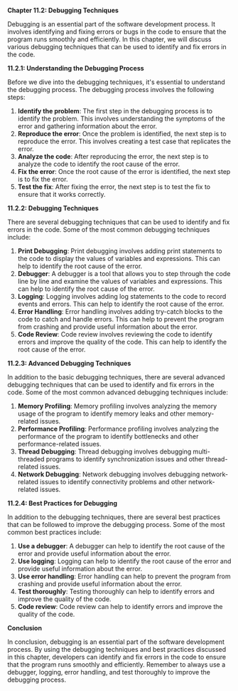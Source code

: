 <p><strong>Chapter 11.2: Debugging Techniques</strong></p>

<p>Debugging is an essential part of the software development process. It involves identifying and fixing errors or bugs in the code to ensure that the program runs smoothly and efficiently. In this chapter, we will discuss various debugging techniques that can be used to identify and fix errors in the code.</p>

<p><strong>11.2.1: Understanding the Debugging Process</strong></p>

<p>Before we dive into the debugging techniques, it's essential to understand the debugging process. The debugging process involves the following steps:</p>

<ol>
<li><strong>Identify the problem</strong>: The first step in the debugging process is to identify the problem. This involves understanding the symptoms of the error and gathering information about the error.</li>
<li><strong>Reproduce the error</strong>: Once the problem is identified, the next step is to reproduce the error. This involves creating a test case that replicates the error.</li>
<li><strong>Analyze the code</strong>: After reproducing the error, the next step is to analyze the code to identify the root cause of the error.</li>
<li><strong>Fix the error</strong>: Once the root cause of the error is identified, the next step is to fix the error.</li>
<li><strong>Test the fix</strong>: After fixing the error, the next step is to test the fix to ensure that it works correctly.</li>
</ol>

<p><strong>11.2.2: Debugging Techniques</strong></p>

<p>There are several debugging techniques that can be used to identify and fix errors in the code. Some of the most common debugging techniques include:</p>

<ol>
<li><strong>Print Debugging</strong>: Print debugging involves adding print statements to the code to display the values of variables and expressions. This can help to identify the root cause of the error.</li>
<li><strong>Debugger</strong>: A debugger is a tool that allows you to step through the code line by line and examine the values of variables and expressions. This can help to identify the root cause of the error.</li>
<li><strong>Logging</strong>: Logging involves adding log statements to the code to record events and errors. This can help to identify the root cause of the error.</li>
<li><strong>Error Handling</strong>: Error handling involves adding try-catch blocks to the code to catch and handle errors. This can help to prevent the program from crashing and provide useful information about the error.</li>
<li><strong>Code Review</strong>: Code review involves reviewing the code to identify errors and improve the quality of the code. This can help to identify the root cause of the error.</li>
</ol>

<p><strong>11.2.3: Advanced Debugging Techniques</strong></p>

<p>In addition to the basic debugging techniques, there are several advanced debugging techniques that can be used to identify and fix errors in the code. Some of the most common advanced debugging techniques include:</p>

<ol>
<li><strong>Memory Profiling</strong>: Memory profiling involves analyzing the memory usage of the program to identify memory leaks and other memory-related issues.</li>
<li><strong>Performance Profiling</strong>: Performance profiling involves analyzing the performance of the program to identify bottlenecks and other performance-related issues.</li>
<li><strong>Thread Debugging</strong>: Thread debugging involves debugging multi-threaded programs to identify synchronization issues and other thread-related issues.</li>
<li><strong>Network Debugging</strong>: Network debugging involves debugging network-related issues to identify connectivity problems and other network-related issues.</li>
</ol>

<p><strong>11.2.4: Best Practices for Debugging</strong></p>

<p>In addition to the debugging techniques, there are several best practices that can be followed to improve the debugging process. Some of the most common best practices include:</p>

<ol>
<li><strong>Use a debugger</strong>: A debugger can help to identify the root cause of the error and provide useful information about the error.</li>
<li><strong>Use logging</strong>: Logging can help to identify the root cause of the error and provide useful information about the error.</li>
<li><strong>Use error handling</strong>: Error handling can help to prevent the program from crashing and provide useful information about the error.</li>
<li><strong>Test thoroughly</strong>: Testing thoroughly can help to identify errors and improve the quality of the code.</li>
<li><strong>Code review</strong>: Code review can help to identify errors and improve the quality of the code.</li>
</ol>

<p><strong>Conclusion</strong></p>

<p>In conclusion, debugging is an essential part of the software development process. By using the debugging techniques and best practices discussed in this chapter, developers can identify and fix errors in the code to ensure that the program runs smoothly and efficiently. Remember to always use a debugger, logging, error handling, and test thoroughly to improve the debugging process.</p>
